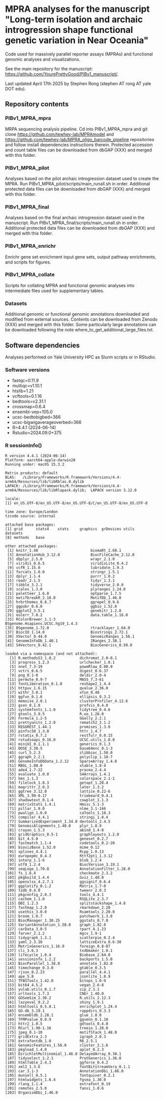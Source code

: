 # MPRA analyses for the manuscript "Long-term isolation and archaic introgression shape functional genetic variation in Near Oceania"

Code used for massively parallel reporter assays (MPRAs) and functional genomic analyses and visualizations. 

See the main repository for the manuscript: https://github.com/YourePrettyGood/PIBv1_manuscript/.

Last updated April 17th 2025 by Stephen Rong (stephen AT rong AT yale DOT edu).

## Repository contents

### PIBv1_MPRA_mpra
MRPA sequencing analysis pipeline. Cd into PIBv1_MPRA_mpra and git clone https://github.com/tewhey-lab/MPRAmodel and https://github.com/tewhey-lab/MPRA_oligo_barcode_pipeline repositories and follow install dependencies instructions therein. Protected accession and count table files can be downloaded from dbGAP (XXX) and merged with this folder.

### PIBv1_MPRA_pilot
Analyses based on the pilot archaic introgression dataset used to create the MPRA. Run PIBv1_MPRA_pilot/scripts/main_runall.sh in order. Additional protected data files can be downloaded from dbGAP (XXX) and merged with this folder.

### PIBv1_MPRA_final
Analyses based on the final archaic introgression dataset used in the manuscript. Run PIBv1_MPRA_final/scripts/main_runall.sh in order. Additional protected data files can be downloaded from dbGAP (XXX) and merged with this folder.

### PIBv1_MPRA_enrichr
Enrichr gene set enrichment input gene sets, output pathway enrichments, and scripts for figures.

### PIBv1_MPRA_collate
Scripts for collating MPRA and functional genomic analyses into intermediate files used for supplementary tables.

### Datasets
Additional genomic or functional genomic annotations downloaded and modified from external sources. Contents can be downloaded from Zenodo (XXX) and merged with this folder. Some particularly large annotations can be downloaded following the note where_to_get_additional_large_files.txt. 

## Software dependencies
Analyses performed on Yale University HPC as Slurm scripts or in RStudio.

### Software versions
- fastqc=0.11.9
- multiqc=v1.10.1
- htslib=1.21
- vcftools=0.1.16
- bedtools=v2.31.1
- crossmap=0.6.4
- ensembl-vep=105.0
- ucsc-bedtobigbed=366
- ucsc-bigwigaverageoverbed=366
- R=4.4.1 (2024-06-14)
- Rstudio=2024.09.0+375

### R sessionInfo()
```
R version 4.4.1 (2024-06-14)
Platform: aarch64-apple-darwin20
Running under: macOS 15.3.2

Matrix products: default
BLAS:   /Library/Frameworks/R.framework/Versions/4.4-arm64/Resources/lib/libRblas.0.dylib 
LAPACK: /Library/Frameworks/R.framework/Versions/4.4-arm64/Resources/lib/libRlapack.dylib;  LAPACK version 3.12.0

locale:
[1] en_US.UTF-8/en_US.UTF-8/en_US.UTF-8/C/en_US.UTF-8/en_US.UTF-8

time zone: Europe/London
tzcode source: internal

attached base packages:
[1] grid      stats4    stats     graphics  grDevices utils     datasets 
[8] methods   base     

other attached packages:
 [1] knitr_1.48                        biomaRt_2.60.1                   
 [3] AnnotationHub_3.12.0              BiocFileCache_2.12.0             
 [5] dbplyr_2.5.0                      wrapr_2.1.0                      
 [7] viridis_0.6.5                     viridisLite_0.4.2                
 [9] vcfR_1.15.0                       lubridate_1.9.3                  
[11] forcats_1.0.0                     stringr_1.5.1                    
[13] dplyr_1.1.4                       purrr_1.0.2                      
[15] readr_2.1.5                       tidyr_1.3.1                      
[17] tibble_3.2.1                      tidyverse_2.0.0                  
[19] scales_1.3.0                      plyranges_1.24.0                 
[21] paletteer_1.6.0                   optparse_1.7.5                   
[23] motifbreakR_2.18.0                MotifDb_1.46.0                   
[25] hrbrthemes_0.8.7                  ggrepel_0.9.6                    
[27] ggpubr_0.6.0                      ggbio_1.52.0                     
[29] ggplot2_3.5.1                     genekitr_1.2.8                   
[31] eulerr_7.0.2                      data.table_1.16.0                
[33] RColorBrewer_1.1-3                BSgenome.Hsapiens.UCSC.hg19_1.4.3
[35] BSgenome_1.72.0                   rtracklayer_1.64.0               
[37] BiocIO_1.14.0                     Biostrings_2.72.1                
[39] XVector_0.44.0                    GenomicRanges_1.56.1             
[41] GenomeInfoDb_1.40.1               IRanges_2.38.1                   
[43] S4Vectors_0.42.1                  BiocGenerics_0.50.0              

loaded via a namespace (and not attached):
  [1] R.methodsS3_1.8.2           dichromat_2.0-0.1          
  [3] progress_1.2.3              urlchecker_1.0.1           
  [5] nnet_7.3-19                 poweRlaw_0.80.0            
  [7] vctrs_0.6.5                 digest_0.6.37              
  [9] png_0.1-8                   deldir_2.0-4               
 [11] permute_0.9-7               MASS_7.3-61                
 [13] fontLiberation_0.1.0        reshape2_1.4.4             
 [15] httpuv_1.6.15               qvalue_2.36.0              
 [17] withr_3.0.1                 xfun_0.48                  
 [19] ggfun_0.1.6                 ellipsis_0.3.2             
 [21] memoise_2.0.1               clusterProfiler_4.12.6     
 [23] gson_0.1.0                  profvis_0.4.0              
 [25] systemfonts_1.1.0           tidytree_0.4.6             
 [27] gtools_3.9.5                R.oo_1.26.0                
 [29] Formula_1.2-5               GGally_2.2.1               
 [31] prettyunits_1.2.0           rematch2_2.1.2             
 [33] KEGGREST_1.44.1             promises_1.3.0             
 [35] pinfsc50_1.3.0              httr_1.4.7                 
 [37] rstatix_0.7.2               restfulr_0.0.15            
 [39] rstudioapi_0.16.0           UCSC.utils_1.0.0           
 [41] miniUI_0.1.1.1              generics_0.1.3             
 [43] DOSE_3.30.5                 base64enc_0.1-3            
 [45] curl_5.2.3                  zlibbioc_1.50.0            
 [47] ggraph_2.2.1                polyclip_1.10-7            
 [49] GenomeInfoDbData_1.2.12     SparseArray_1.4.8          
 [51] RBGL_1.80.0                 xtable_1.8-4               
 [53] ade4_1.7-22                 pracma_2.4.4               
 [55] evaluate_1.0.0              S4Arrays_1.4.1             
 [57] hms_1.1.3                   colorspace_2.1-1           
 [59] filelock_1.0.3              getopt_1.20.4              
 [61] magrittr_2.0.3              later_1.3.2                
 [63] ggtree_3.12.0               lattice_0.22-6             
 [65] XML_3.99-0.17               triebeard_0.4.1            
 [67] shadowtext_0.1.4            cowplot_1.1.3              
 [69] matrixStats_1.4.1           Hmisc_5.1-3                
 [71] pillar_1.9.0                nlme_3.1-166               
 [73] pwalign_1.0.0               caTools_1.18.3             
 [75] compiler_4.4.1              stringi_1.8.4              
 [77] SummarizedExperiment_1.34.0 devtools_2.4.5             
 [79] GenomicAlignments_1.40.0    plyr_1.8.9                 
 [81] crayon_1.5.3                abind_1.4-8                
 [83] gridGraphics_0.5-1          graphlayouts_1.2.0         
 [85] bit_4.5.0                   geneset_0.2.7              
 [87] fastmatch_1.1-4             codetools_0.2-20           
 [89] biovizBase_1.52.0           mime_0.12                  
 [91] splines_4.4.1               Rcpp_1.0.13                
 [93] europepmc_0.4.3             Rttf2pt1_1.3.12            
 [95] interp_1.1-6                blob_1.2.4                 
 [97] utf8_1.2.4                  BiocVersion_3.19.1         
 [99] seqLogo_1.70.0              AnnotationFilter_1.28.0    
[101] fs_1.6.4                    checkmate_2.3.2            
[103] pkgbuild_1.4.4              Gviz_1.48.0                
[105] openxlsx_4.2.7.1            ggsignif_0.6.4             
[107] ggplotify_0.1.2             Matrix_1.7-0               
[109] tzdb_0.4.0                  tweenr_2.0.3               
[111] pkgconfig_2.0.3             tools_4.4.1                
[113] cachem_1.1.0                RSQLite_2.3.7              
[115] DBI_1.2.3                   splitstackshape_1.4.8      
[117] fastmap_1.2.0               rmarkdown_2.28             
[119] usethis_3.0.0               Rsamtools_2.20.0           
[121] broom_1.0.7                 patchwork_1.3.0            
[123] BiocManager_1.30.25         ggstats_0.7.0              
[125] VariantAnnotation_1.50.0    graph_1.82.0               
[127] carData_3.0-5               rpart_4.1.23               
[129] farver_2.1.2                mgcv_1.9-1                 
[131] tidygraph_1.3.1             scatterpie_0.2.4           
[133] yaml_2.3.10                 latticeExtra_0.6-30        
[135] MatrixGenerics_1.16.0       foreign_0.8-87             
[137] cli_3.6.3                   txdbmaker_1.0.1            
[139] lifecycle_1.0.4             Biobase_2.64.0             
[141] sessioninfo_1.2.2           backports_1.5.0            
[143] BiocParallel_1.38.0         annotate_1.82.0            
[145] timechange_0.3.0            gtable_0.3.5               
[147] rjson_0.2.23                parallel_4.4.1             
[149] ape_5.8                     jsonlite_1.8.9             
[151] TFBSTools_1.42.0            bitops_1.0-9               
[153] bit64_4.5.2                 vegan_2.6-8                
[155] yulab.utils_0.1.7           zip_2.3.1                  
[157] urltools_1.7.3              CNEr_1.40.0                
[159] GOSemSim_2.30.2             R.utils_2.12.3             
[161] lazyeval_0.2.2              shiny_1.9.1                
[163] htmltools_0.5.8.1           enrichplot_1.24.4          
[165] GO.db_3.19.1                rappdirs_0.3.3             
[167] ensembldb_2.28.1            glue_1.8.0                 
[169] TFMPvalue_0.0.9             ggvenn_0.1.10              
[171] httr2_1.0.5                 gdtools_0.4.0              
[173] RCurl_1.98-1.16             treeio_1.28.0              
[175] jpeg_0.1-10                 motifStack_1.48.0          
[177] gridExtra_2.3               igraph_2.0.3               
[179] extrafontdb_1.0             R6_2.5.1                   
[181] GenomicFeatures_1.56.0      cluster_2.1.6              
[183] pkgload_1.4.0               aplot_0.2.3                
[185] DirichletMultinomial_1.46.0 DelayedArray_0.30.1        
[187] tidyselect_1.2.1            ProtGenerics_1.36.0        
[189] htmlTable_2.4.3             ggforce_0.4.2              
[191] xml2_1.3.6                  fontBitstreamVera_0.1.1    
[193] car_3.1-3                   AnnotationDbi_1.66.0       
[195] munsell_0.5.1               fontquiver_0.2.1           
[197] htmlwidgets_1.6.4           fgsea_1.30.0               
[199] rlang_1.1.4                 extrafont_0.19             
[201] remotes_2.5.0               fansi_1.0.6                
[203] OrganismDbi_1.46.0 
```

